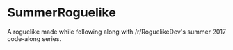 # SummerRoguelike
A roguelike made while following along with /r/RoguelikeDev's summer 2017 code-along series.
